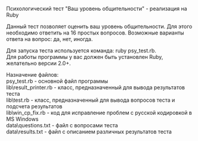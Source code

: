 Психологический тест "Ваш уровень общительности" - реализация на Ruby

Данный тест позволяет оценить ваш уровень общительности.
Для этого необходимо ответить на 16 простых вопросов.  Возможные варианты ответа на вопрос: да, нет, иногда.

Для запуска теста используется команда: ruby psy_test.rb.  
Для работы программы у вас должен быть установлен Ruby, желательно версии 2.0+.

Назначение файлов:  
psy_test.rb - основной файл программы  
lib\result_printer.rb - класс, предназначенный для вывода результатов теста  
lib\test.rb - класс, предназначенный для вывода вопросов теста и подсчета результатов  
lib\win_cp_fix.rb - код для исправление проблем с русской кодировкой в MS Windows  
data\questions.txt - файл с вопросами теста  
data\results.txt - файл с описанием различных результатов теста  
